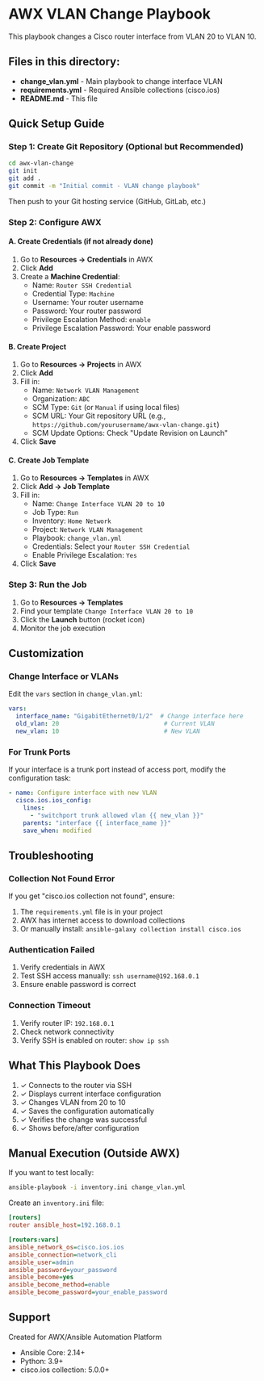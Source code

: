 # AWX VLAN Change Playbook

This playbook changes a Cisco router interface from VLAN 20 to VLAN 10.

## Files in this directory:

- **change_vlan.yml** - Main playbook to change interface VLAN
- **requirements.yml** - Required Ansible collections (cisco.ios)
- **README.md** - This file

## Quick Setup Guide

### Step 1: Create Git Repository (Optional but Recommended)

```bash
cd awx-vlan-change
git init
git add .
git commit -m "Initial commit - VLAN change playbook"
```

Then push to your Git hosting service (GitHub, GitLab, etc.)

### Step 2: Configure AWX

#### A. Create Credentials (if not already done)

1. Go to **Resources → Credentials** in AWX
2. Click **Add**
3. Create a **Machine Credential**:
   - Name: `Router SSH Credential`
   - Credential Type: `Machine`
   - Username: Your router username
   - Password: Your router password
   - Privilege Escalation Method: `enable`
   - Privilege Escalation Password: Your enable password

#### B. Create Project

1. Go to **Resources → Projects** in AWX
2. Click **Add**
3. Fill in:
   - Name: `Network VLAN Management`
   - Organization: `ABC`
   - SCM Type: `Git` (or `Manual` if using local files)
   - SCM URL: Your Git repository URL (e.g., `https://github.com/yourusername/awx-vlan-change.git`)
   - SCM Update Options: Check "Update Revision on Launch"
4. Click **Save**

#### C. Create Job Template

1. Go to **Resources → Templates** in AWX
2. Click **Add → Job Template**
3. Fill in:
   - Name: `Change Interface VLAN 20 to 10`
   - Job Type: `Run`
   - Inventory: `Home Network`
   - Project: `Network VLAN Management`
   - Playbook: `change_vlan.yml`
   - Credentials: Select your `Router SSH Credential`
   - Enable Privilege Escalation: `Yes`
4. Click **Save**

### Step 3: Run the Job

1. Go to **Resources → Templates**
2. Find your template `Change Interface VLAN 20 to 10`
3. Click the **Launch** button (rocket icon)
4. Monitor the job execution

## Customization

### Change Interface or VLANs

Edit the `vars` section in `change_vlan.yml`:

```yaml
vars:
  interface_name: "GigabitEthernet0/1/2"  # Change interface here
  old_vlan: 20                             # Current VLAN
  new_vlan: 10                             # New VLAN
```

### For Trunk Ports

If your interface is a trunk port instead of access port, modify the configuration task:

```yaml
- name: Configure interface with new VLAN
  cisco.ios.ios_config:
    lines:
      - "switchport trunk allowed vlan {{ new_vlan }}"
    parents: "interface {{ interface_name }}"
    save_when: modified
```

## Troubleshooting

### Collection Not Found Error

If you get "cisco.ios collection not found", ensure:
1. The `requirements.yml` file is in your project
2. AWX has internet access to download collections
3. Or manually install: `ansible-galaxy collection install cisco.ios`

### Authentication Failed

1. Verify credentials in AWX
2. Test SSH access manually: `ssh username@192.168.0.1`
3. Ensure enable password is correct

### Connection Timeout

1. Verify router IP: `192.168.0.1`
2. Check network connectivity
3. Verify SSH is enabled on router: `show ip ssh`

## What This Playbook Does

1. ✓ Connects to the router via SSH
2. ✓ Displays current interface configuration
3. ✓ Changes VLAN from 20 to 10
4. ✓ Saves the configuration automatically
5. ✓ Verifies the change was successful
6. ✓ Shows before/after configuration

## Manual Execution (Outside AWX)

If you want to test locally:

```bash
ansible-playbook -i inventory.ini change_vlan.yml
```

Create an `inventory.ini` file:

```ini
[routers]
router ansible_host=192.168.0.1

[routers:vars]
ansible_network_os=cisco.ios.ios
ansible_connection=network_cli
ansible_user=admin
ansible_password=your_password
ansible_become=yes
ansible_become_method=enable
ansible_become_password=your_enable_password
```

## Support

Created for AWX/Ansible Automation Platform
- Ansible Core: 2.14+
- Python: 3.9+
- cisco.ios collection: 5.0.0+

